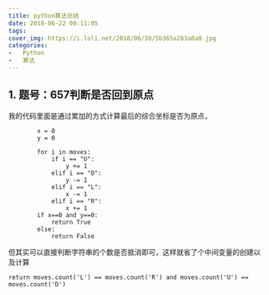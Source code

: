 ```yaml
---
title: python算法总结
date: 2018-06-22 00:11:05
tags:
cover_img: https://i.loli.net/2018/06/30/5b365a263a8a0.jpg
categories: 
-	Python
-   算法
---
```

##   1. 题号：657判断是否回到原点
我的代码里面是通过累加的方式计算最后的综合坐标是否为原点，

```
        x = 0
        y = 0
        
        for i in moves:
            if i == "U":
                y += 1
            elif i == "D":
                y -= 1
            elif i == "L":
                x -= 1
            elif i == "R":
                x += 1
        if x==0 and y==0:
            return True
        else:
            return False
```

但其实可以直接判断字符串的个数是否抵消即可，这样就省了个中间变量的创建以及计算

```
return moves.count('L') == moves.count('R') and moves.count('U') == moves.count('D')
```
